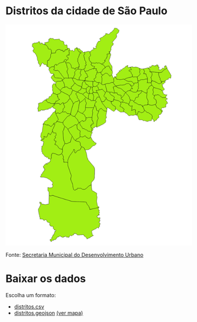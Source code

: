 # Distritos da cidade de São Paulo

![Mapa de ocorrências](preview.png)

Fonte: [Secretaria Municipal do Desenvolvimento Urbano](http://www.prefeitura.sp.gov.br/cidade/secretarias/desenvolvimento_urbano/dados_estatisticos/index.php?p=160798)

# Baixar os dados

Escolha um formato:

* [distritos.csv](raw/master/dados/distritos-sp.csv)
* [distritos.geojson](raw/master/dados/distritos-sp.geojson) [(ver mapa)](dados/distritos-sp.geojson)
